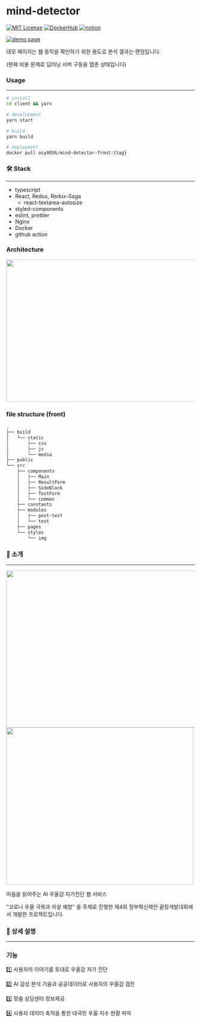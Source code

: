 # mind-detector

[![MIT License](https://camo.githubusercontent.com/acf15ade1a946af5d2647e4b66cbf7c1c5eaca129a5a42838e21dab9293748ec/68747470733a2f2f696d672e736869656c64732e696f2f62616467652f6c6963656e73652d4d49542d79656c6c6f77677265656e2e737667)](https://github.com/gsbelarus/gdmn/blob/373d14ebe8573c05599c6f178bd2bde5d6e9db62/LICENSE) [![DockerHub](https://img.shields.io/badge/DockerHub-link-blue)](https://hub.docker.com/repository/docker/osy0056/mind-detect) [![notion](https://img.shields.io/badge/Notion-link-lightgrey)](https://www.notion.so/00data/c8524cefac7f4d13ab4d40d43dcde7e5?v=7599432407d54dd48f1f75754dd74146)

[![demo page](https://img.shields.io/badge/demo%20page-link-green)](https://api.minddetector.me)

데모 페이지는 웹 동작을 확인하기 위한 용도로 분석 결과는 랜덤입니다.

(현재 비용 문제로 딥러닝 서버 구동을 멈춘 상태입니다)



### Usage
---

```bash
# install
cd client && yarn

# development
yarn start

# build
yarn build

# deployment
docker pull osy0056/mind-detector-front:{tag}
```



### 🛠️ Stack

------

- typescript
- React, Redux, Redux-Saga
  - react-textarea-autosize
- styled-components
- eslint, prettier
- Nginx
- Docker
- github action



### Architecture

<img src ="https://user-images.githubusercontent.com/46865281/104859574-c36beb80-5969-11eb-8128-27feffc89f62.png" width="650px" height="380px">



### file structure (front)

```bash
.
├── build
│   └── static
│       ├── css
│       ├── js
│       └── media
├── public
└── src
    ├── components
    │   ├── Main
    │   ├── ResultForm
    │   ├── SideBlock
    │   ├── TestForm
    │   └── common
    ├── constants
    ├── modules
    │   ├── post-test
    │   └── test
    ├── pages
    └── styles
        └── img
```





### 📘 소개

------

<img src ="https://user-images.githubusercontent.com/46865281/104859440-bf8b9980-5968-11eb-84c9-09c3c2ffe5bf.png" width="650px" height="420px">



<img src ="https://user-images.githubusercontent.com/46865281/104859536-72f48e00-5969-11eb-87a3-8a9dc6045dc0.png" width="500px" height="420px">

마음을 읽어주는 AI 우울감 자가진단 웹 서비스

"코로나 우울 극복과 자살 예방" 을 주제로 진행한 제4회 정부혁신제안 끝장개발대회에서 개발한 프로젝트입니다.



### 📖 상세 설명

------

### 기능

1️⃣ 사용자의 이야기를 토대로 우울감 자가 진단

2️⃣ AI 감성 분석 기술과 공공데이터로 사용자의 우울감 검진

3️⃣ 맞춤 상담센터 정보제공

4️⃣ 사용자 데이터 축적을 통한 대국민 우울 지수 현황 파악

